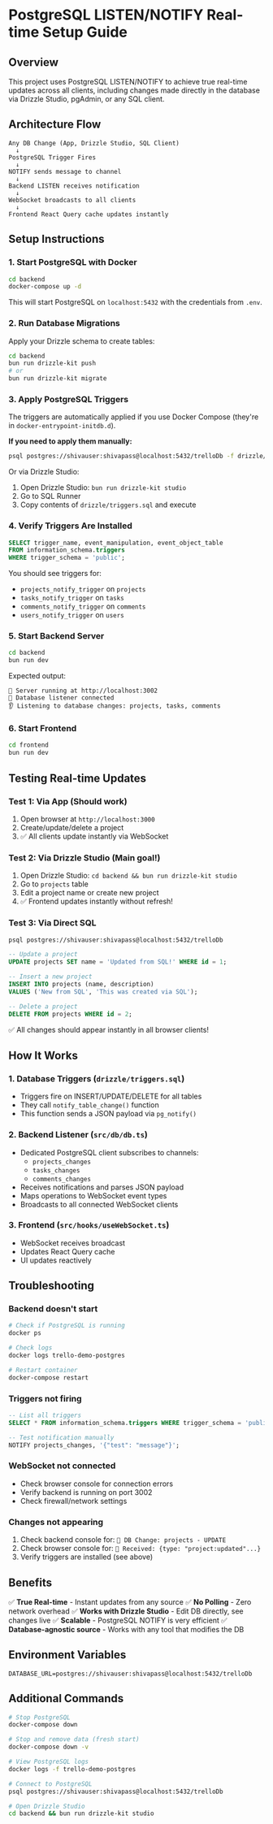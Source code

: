 # PostgreSQL LISTEN/NOTIFY Real-time Setup Guide

## Overview
This project uses PostgreSQL LISTEN/NOTIFY to achieve true real-time updates across all clients, including changes made directly in the database via Drizzle Studio, pgAdmin, or any SQL client.

## Architecture Flow

```
Any DB Change (App, Drizzle Studio, SQL Client)
  ↓
PostgreSQL Trigger Fires
  ↓
NOTIFY sends message to channel
  ↓
Backend LISTEN receives notification
  ↓
WebSocket broadcasts to all clients
  ↓
Frontend React Query cache updates instantly
```

## Setup Instructions

### 1. Start PostgreSQL with Docker

```bash
cd backend
docker-compose up -d
```

This will start PostgreSQL on `localhost:5432` with the credentials from `.env`.

### 2. Run Database Migrations

Apply your Drizzle schema to create tables:

```bash
cd backend
bun run drizzle-kit push
# or
bun run drizzle-kit migrate
```

### 3. Apply PostgreSQL Triggers

The triggers are automatically applied if you use Docker Compose (they're in `docker-entrypoint-initdb.d`).

**If you need to apply them manually:**

```bash
psql postgres://shivauser:shivapass@localhost:5432/trelloDb -f drizzle/triggers.sql
```

Or via Drizzle Studio:
1. Open Drizzle Studio: `bun run drizzle-kit studio`
2. Go to SQL Runner
3. Copy contents of `drizzle/triggers.sql` and execute

### 4. Verify Triggers Are Installed

```sql
SELECT trigger_name, event_manipulation, event_object_table
FROM information_schema.triggers
WHERE trigger_schema = 'public';
```

You should see triggers for:
- `projects_notify_trigger` on `projects`
- `tasks_notify_trigger` on `tasks`
- `comments_notify_trigger` on `comments`
- `users_notify_trigger` on `users`

### 5. Start Backend Server

```bash
cd backend
bun run dev
```

Expected output:
```
🚀 Server running at http://localhost:3002
📡 Database listener connected
👂 Listening to database changes: projects, tasks, comments
```

### 6. Start Frontend

```bash
cd frontend
bun run dev
```

## Testing Real-time Updates

### Test 1: Via App (Should work)
1. Open browser at `http://localhost:3000`
2. Create/update/delete a project
3. ✅ All clients update instantly via WebSocket

### Test 2: Via Drizzle Studio (Main goal!)
1. Open Drizzle Studio: `cd backend && bun run drizzle-kit studio`
2. Go to `projects` table
3. Edit a project name or create new project
4. ✅ Frontend updates instantly without refresh!

### Test 3: Via Direct SQL
```bash
psql postgres://shivauser:shivapass@localhost:5432/trelloDb
```

```sql
-- Update a project
UPDATE projects SET name = 'Updated from SQL!' WHERE id = 1;

-- Insert a new project
INSERT INTO projects (name, description)
VALUES ('New from SQL', 'This was created via SQL');

-- Delete a project
DELETE FROM projects WHERE id = 2;
```

✅ All changes should appear instantly in all browser clients!

## How It Works

### 1. Database Triggers (`drizzle/triggers.sql`)
- Triggers fire on INSERT/UPDATE/DELETE for all tables
- They call `notify_table_change()` function
- This function sends a JSON payload via `pg_notify()`

### 2. Backend Listener (`src/db/db.ts`)
- Dedicated PostgreSQL client subscribes to channels:
  - `projects_changes`
  - `tasks_changes`
  - `comments_changes`
- Receives notifications and parses JSON payload
- Maps operations to WebSocket event types
- Broadcasts to all connected WebSocket clients

### 3. Frontend (`src/hooks/useWebSocket.ts`)
- WebSocket receives broadcast
- Updates React Query cache
- UI updates reactively

## Troubleshooting

### Backend doesn't start
```bash
# Check if PostgreSQL is running
docker ps

# Check logs
docker logs trello-demo-postgres

# Restart container
docker-compose restart
```

### Triggers not firing
```sql
-- List all triggers
SELECT * FROM information_schema.triggers WHERE trigger_schema = 'public';

-- Test notification manually
NOTIFY projects_changes, '{"test": "message"}';
```

### WebSocket not connected
- Check browser console for connection errors
- Verify backend is running on port 3002
- Check firewall/network settings

### Changes not appearing
1. Check backend console for: `🔔 DB Change: projects - UPDATE`
2. Check browser console for: `📨 Received: {type: "project:updated"...}`
3. Verify triggers are installed (see above)

## Benefits

✅ **True Real-time** - Instant updates from any source
✅ **No Polling** - Zero network overhead
✅ **Works with Drizzle Studio** - Edit DB directly, see changes live
✅ **Scalable** - PostgreSQL NOTIFY is very efficient
✅ **Database-agnostic source** - Works with any tool that modifies the DB

## Environment Variables

```env
DATABASE_URL=postgres://shivauser:shivapass@localhost:5432/trelloDb
```

## Additional Commands

```bash
# Stop PostgreSQL
docker-compose down

# Stop and remove data (fresh start)
docker-compose down -v

# View PostgreSQL logs
docker logs -f trello-demo-postgres

# Connect to PostgreSQL
psql postgres://shivauser:shivapass@localhost:5432/trelloDb

# Open Drizzle Studio
cd backend && bun run drizzle-kit studio
```
